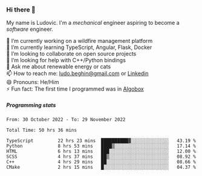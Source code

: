 ### Hi there 👋

My name is Ludovic. I'm a *mechanical* engineer aspiring to become a *software* engineer.

 🔭 I’m currently working on a wildfire management platform<br/>
 🌱 I’m currently learning TypeScript, Angular, Flask, Docker<br/>
 👯 I’m looking to collaborate on open source projects<br/>
 🤔 I’m looking for help with C++/Python bindings<br/>
 💬 Ask me about renewable energy or cats<br/>
 📫 How to reach me: ludo.beghin@gmail.com or [Linkedin](https://www.linkedin.com/in/ludovic-beghin/)<br/>
 😄 Pronouns: He/Him<br/>
 ⚡ Fun fact: The first time I programmed was in [Algobox](https://fr.wikipedia.org/wiki/Algobox)<br/>

##### Programming stats
<!--START_SECTION:waka-->

```text
From: 30 October 2022 - To: 29 November 2022

Total Time: 50 hrs 36 mins

TypeScript         22 hrs 23 mins  ██████████▓░░░░░░░░░░░░░░   43.19 %
Python             8 hrs 53 mins   ████▒░░░░░░░░░░░░░░░░░░░░   17.14 %
HTML               6 hrs 13 mins   ███░░░░░░░░░░░░░░░░░░░░░░   12.00 %
SCSS               4 hrs 37 mins   ██▒░░░░░░░░░░░░░░░░░░░░░░   08.92 %
C++                4 hrs 29 mins   ██░░░░░░░░░░░░░░░░░░░░░░░   08.66 %
CMake              2 hrs 15 mins   █░░░░░░░░░░░░░░░░░░░░░░░░   04.37 %
```

<!--END_SECTION:waka-->
